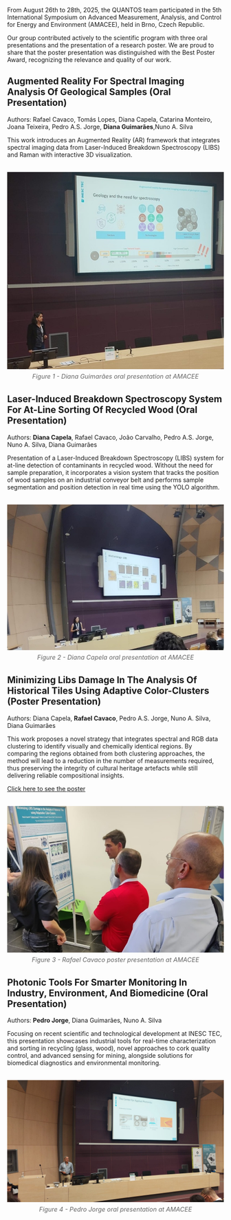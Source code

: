From August 26th to 28th, 2025, the QUANTOS team participated in the 5th International Symposium on Advanced Measurement, Analysis, and Control for Energy and Environment (AMACEE), held in Brno, Czech Republic.

Our group contributed actively to the scientific program with three oral presentations and the presentation of a research poster. We are proud to share that the poster presentation was distinguished with the Best Poster Award, recognizing the relevance and quality of our work.

## Augmented Reality For Spectral Imaging Analysis Of Geological Samples  (Oral Presentation)
Authors: Rafael Cavaco, Tomás Lopes, Diana Capela, Catarina Monteiro, Joana Teixeira, Pedro A.S. Jorge, **Diana Guimarães**,Nuno A. Silva

This work introduces an Augmented Reality (AR) framework that integrates spectral imaging data from Laser-Induced Breakdown Spectroscopy (LIBS) and Raman with interactive 3D visualization. 
<figure style="display: flex; flex-direction: column; align-items: center; margin: 2rem auto; text-align: center;">
  <img src="../../posts/post_2025_09_12/diana_presentation.jpeg" alt="Oral Presentation Diana Guimarães" width="600">
  <figcaption style="font-style: italic; font-size: 0.9rem; color: #666; margin-top: 0.5rem;">Figure 1 - Diana Guimarães oral presentation at AMACEE</figcaption>
</figure>

## Laser-Induced Breakdown Spectroscopy System For   At-Line Sorting Of Recycled Wood  (Oral Presentation)
Authors: **Diana Capela**, Rafael Cavaco, João Carvalho, Pedro A.S. Jorge, Nuno A. Silva, Diana Guimarães

Presentation of a Laser-Induced Breakdown Spectroscopy (LIBS) system for at-line detection of contaminants in recycled wood. Without the need for sample preparation, it incorporates a vision system that tracks the position of wood samples on an industrial conveyor belt and performs sample segmentation and position detection in real time using the YOLO algorithm. 

<figure style="display: flex; flex-direction: column; align-items: center; margin: 2rem auto; text-align: center;">
  <img src="../../posts/post_2025_09_12/diana_capela_presentation.jpeg" alt="Oral Presentation Diana Capela" width="600">
  <figcaption style="font-style: italic; font-size: 0.9rem; color: #666; margin-top: 0.5rem;">Figure 2 - Diana Capela oral presentation at AMACEE</figcaption>
</figure>


## Minimizing Libs Damage In The Analysis Of Historical Tiles Using Adaptive Color-Clusters (Poster Presentation)
Authors: Diana Capela, **Rafael Cavaco**, Pedro A.S. Jorge, Nuno A. Silva, Diana Guimarães

This work proposes a novel strategy that integrates spectral and RGB data clustering to identify visually and chemically identical regions. By comparing the regions obtained from both clustering approaches, the method will lead to a reduction in the number of measurements required, thus preserving the integrity of cultural heritage artefacts while still delivering reliable compositional insights.

<a href="../../posts/post_2025_09_12/poster_amacee.pdf" target="_blank" rel="noopener">Click here to see the poster</a>
<figure style="display: flex; flex-direction: column; align-items: center; margin: 2rem auto; text-align: center;">
  <img src="../../posts/post_2025_09_12/rafael_poster_presentation.jpeg" alt="Poster Presentation Rafael Cavaco" width="600">
  <figcaption style="font-style: italic; font-size: 0.9rem; color: #666; margin-top: 0.5rem;">Figure 3 - Rafael Cavaco poster presentation at AMACEE</figcaption>
</figure>



## Photonic Tools For Smarter Monitoring In Industry, Environment, And Biomedicine  (Oral Presentation)
Authors: **Pedro Jorge**, Diana Guimarães, Nuno A. Silva

Focusing on recent scientific and technological development at INESC TEC, this presentation showcases industrial tools for real-time characterization and sorting in recycling (glass, wood), novel approaches to cork quality control, and advanced sensing for mining, alongside solutions for biomedical diagnostics and environmental monitoring.
<figure style="display: flex; flex-direction: column; align-items: center; margin: 2rem auto; text-align: center;">
  <img src="../../posts/post_2025_09_12/pedro_oral_presentation.jpeg" alt="Oral Presentation Pedro Jorge" width="600">
  <figcaption style="font-style: italic; font-size: 0.9rem; color: #666; margin-top: 0.5rem;">Figure 4 - Pedro Jorge oral presentation at AMACEE</figcaption>
</figure>